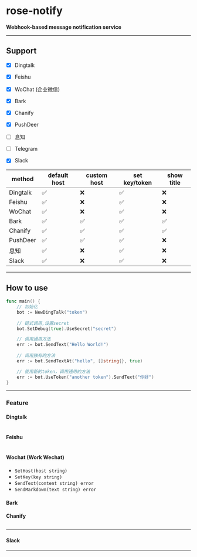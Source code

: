 # rose-notify

**Webhook-based message notification service**

----

## Support

- [x] Dingtalk
- [x] Feishu
- [x] WoChat (企业微信)
- [x] Bark
- [x] Chanify
- [x] PushDeer
- [ ] 息知
- [ ] Telegram
- [x] Slack


| method   | default host | custom host | set key/token | show title |
|----------| --- | -- | --- | --- |
| Dingtalk | ✅ | ❌ | ✅ | ❌ |
| Feishu   | ✅ | ❌ | ✅ | ❌ | 
| WoChat   | ✅ | ❌ | ✅ | ❌ |
| Bark     | ✅ | ✅ | ✅ | ✅ |
| Chanify  | ✅ | ✅ | ✅ | ✅ |
| PushDeer | ✅ | ✅ | ✅ | ❌ |
| 息知       | ✅ | ❌ | ✅ | ❌ |
| Slack    | ✅ | ❌ | ✅ | ❌ |

----

## How to use

```go
func main() {
	// 初始化
	bot := NewDingTalk("token")
	
	// 链式调用,设置secret
	bot.SetDebug(true).UseSecret("secret")

	// 调用通用方法
	err := bot.SendText("Hello World!")
	
	// 调用独有的方法
	err := bot.SendTextAt("hello", []string{}, true)

	// 使用新的token，调用通用的方法
	err := bot.UseToken("another token").SendText("你好")
}
```

----

### Feature

#### Dingtalk

```go

```

#### Feishu

```go

```

#### Wochat (Work Wechat)

- `SetHost(host string)`
- `SetKey(key string)`
- `SendText(content string) error`
- `SendMarkdown(text string) error`

#### Bark



#### Chanify


##

----

#### Slack


----
